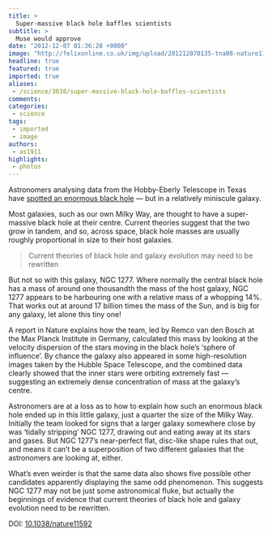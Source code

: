 ```yaml
---
title: >
  Super-massive black hole baffles scientists
subtitle: >
  Muse would approve
date: "2012-12-07 01:36:28 +0000"
image: "http://felixonline.co.uk/img/upload/201212070135-tna08-nature11592-f1.2.jpg"
headline: true
featured: true
imported: true
aliases:
 - /science/3038/super-massive-black-hole-baffles-scientists
comments:
categories:
 - science
tags:
 - imported
 - image
authors:
 - as1911
highlights:
 - photos
---
```


Astronomers analysing data from the Hobby-Eberly Telescope in Texas have [spotted an enormous black hole](http://www.nature.com/nature/journal/v491/n7426/full/nature11592.html) — but in a relatively miniscule galaxy.

Most galaxies, such as our own Milky Way, are thought to have a super-massive black hole at their centre. Current theories suggest that the two grow in tandem, and so, across space, black hole masses are usually roughly proportional in size to their host galaxies.

> Current theories of black hole and galaxy evolution may need to be rewritten

But not so with this galaxy, NGC 1277. Where normally the central black hole has a mass of around one thousandth the mass of the host galaxy, NGC 1277 appears to be harbouring one with a relative mass of a whopping 14%. That works out at around 17 billion times the mass of the Sun, and is big for any galaxy, let alone this tiny one!

A report in Nature explains how the team, led by Remco van den Bosch at the Max Planck Institute in Germany, calculated this mass by looking at the velocity dispersion of the stars moving in the black hole’s ‘sphere of influence’. By chance the galaxy also appeared in some high-resolution images taken by the Hubble Space Telescope, and the combined data clearly showed that the inner stars were orbiting extremely fast — suggesting an extremely dense concentration of mass at the galaxy’s centre.

Astronomers are at a loss as to how to explain how such an enormous black hole ended up in this little galaxy, just a quarter the size of the Milky Way. Initially the team looked for signs that a larger galaxy somewhere close by was ‘tidally stripping’ NGC 1277, drawing out and eating away at its stars and gases. But NGC 1277’s near-perfect flat, disc-like shape rules that out, and means it can’t be a superposition of two different galaxies that the astronomers are looking at, either.

What’s even weirder is that the same data also shows five possible other candidates apparently displaying the same odd phenomenon. This suggests NGC 1277 may not be just some astronomical fluke, but actually the beginnings of evidence that current theories of black hole and galaxy evolution need to be rewritten.

DOI: [10.1038/nature11592](http://www.nature.com/nature/journal/v491/n7426/full/nature11592.html)

